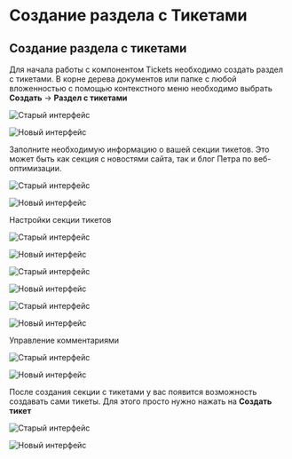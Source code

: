 # Создание раздела с Тикетами

<!--@include: ../parts/warning-demo.md-->

## Создание раздела с тикетами

Для начала работы с компонентом Tickets необходимо создать раздел с тикетами.
В корне дерева документов или папке с любой вложенностью с помощью контекстного меню необходимо выбрать **Создать** -> **Раздел с тикетами**

![Старый интерфейс](https://file.modx.pro/files/f/9/7/f975338bbb77224ca2ac77c65d63a4cd.png)

![Новый интерфейс](https://file.modx.pro/files/5/8/c/58c5dcc35f808a63afa526246d6d2d8e.png)

Заполните необходимую информацию о вашей секции тикетов. Это может быть как секция с новостями сайта, так и блог Петра по веб-оптимизации.

![Старый интерфейс](https://file.modx.pro/files/1/0/a/10a39435633aaa7ad831d20c18847156.png)

![Новый интерфейс](https://file.modx.pro/files/9/1/4/91428134c6bb3dda7ab278444c54180b.png)

Настройки секции тикетов

![Старый интерфейс](https://file.modx.pro/files/5/e/0/5e0507380a9f58e4d2276ecd7a8bd67c.png)

![Новый интерфейс](https://file.modx.pro/files/7/1/7/717f779026a639f76741e74c1dd9331b.png)

![Старый интерфейс](https://file.modx.pro/files/c/f/3/cf3f86bea8ba5c3fac9d2ab229526037.png)

![Новый интерфейс](https://file.modx.pro/files/6/2/d/62d1d6f27ce4aeafac8ba4893af28341.png)

![Старый интерфейс](https://file.modx.pro/files/c/8/c/c8c45388cd50fe3cacdd0220b389bd2d.png)

![Новый интерфейс](https://file.modx.pro/files/b/a/5/ba5d7c0434d7fb3cafd9f8384dcd66f5.png)

Управление комментариями

![Старый интерфейс](https://file.modx.pro/files/8/5/9/8599dade89fb37e26e609b64e822aa1d.png)

![Новый интерфейс](https://file.modx.pro/files/2/3/c/23cbf9ff20bd080dff27189d4ef276c1.png)

После создания секции с тикетами у вас появится возможность создавать сами тикеты. Для этого просто нужно нажать на **Создать тикет**

![Старый интерфейс](https://file.modx.pro/files/b/8/9/b8908dabf777ae1840b3e192d7e5ad24.png)

![Новый интерфейс](https://file.modx.pro/files/d/e/d/ded68f80ceb298388483dcf2299489cc.png)
